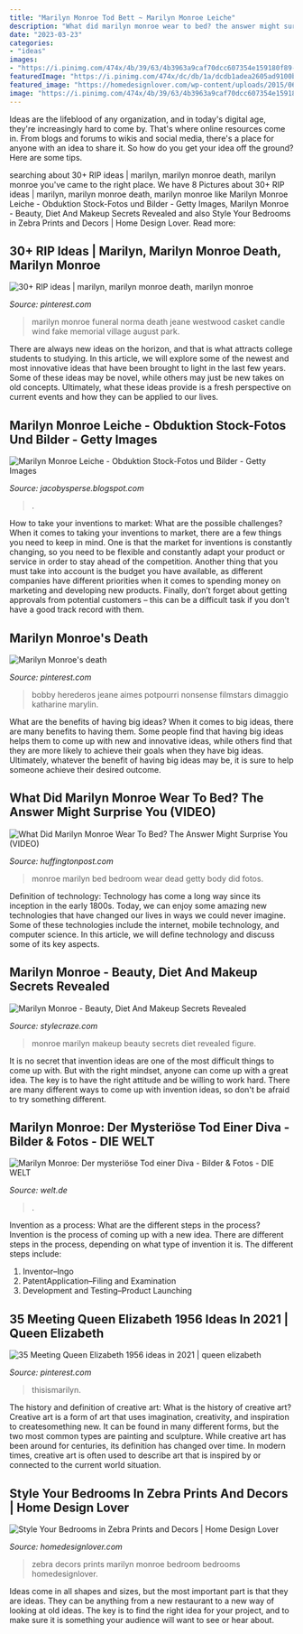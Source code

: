```yaml
---
title: "Marilyn Monroe Tod Bett ~ Marilyn Monroe Leiche"
description: "What did marilyn monroe wear to bed? the answer might surprise you (video)"
date: "2023-03-23"
categories:
- "ideas"
images:
- "https://i.pinimg.com/474x/4b/39/63/4b3963a9caf70dcc607354e159180f89--marilyn-monroe-death-marilyn-monroe-photos.jpg"
featuredImage: "https://i.pinimg.com/474x/dc/db/1a/dcdb1adea2605ad9100b43cc72260b11--queen-elizabeth-norma-jean.jpg"
featured_image: "https://homedesignlover.com/wp-content/uploads/2015/06/12-holy.jpg"
image: "https://i.pinimg.com/474x/4b/39/63/4b3963a9caf70dcc607354e159180f89--marilyn-monroe-death-marilyn-monroe-photos.jpg"
---
```



Ideas are the lifeblood of any organization, and in today's digital age, they're increasingly hard to come by. That's where online resources come in. From blogs and forums to wikis and social media, there's a place for anyone with an idea to share it. So how do you get your idea off the ground? Here are some tips.

	

		
searching about 30+ RIP ideas | marilyn, marilyn monroe death, marilyn monroe you've came to the right place. We have 8 Pictures about 30+ RIP ideas | marilyn, marilyn monroe death, marilyn monroe like Marilyn Monroe Leiche - Obduktion Stock-Fotos und Bilder - Getty Images, Marilyn Monroe - Beauty, Diet And Makeup Secrets Revealed and also Style Your Bedrooms in Zebra Prints and Decors | Home Design Lover. Read more:
		
    
## 30+ RIP Ideas | Marilyn, Marilyn Monroe Death, Marilyn Monroe

<img loading=lazy src="https://i.pinimg.com/236x/54/07/b0/5407b0cf6ff091631490401a0ed78ee4--marilyn-monroes-funeral-marilyn-monroe-death.jpg" onerror="this.onerror=null;this.src='https://tse4.mm.bing.net/th?id=OIP.TOYpFiZrD1zQ-MV17TXqqQAAAA&amp;pid=15.1';" alt="30+ RIP ideas | marilyn, marilyn monroe death, marilyn monroe">

_Source: pinterest.com_

>marilyn monroe funeral norma death jeane westwood casket candle wind fake memorial village august park. 

	

There are always new ideas on the horizon, and that is what attracts college students to studying. In this article, we will explore some of the newest and most innovative ideas that have been brought to light in the last few years. Some of these ideas may be novel, while others may just be new takes on old concepts. Ultimately, what these ideas provide is a fresh perspective on current events and how they can be applied to our lives.

    
## Marilyn Monroe Leiche - Obduktion Stock-Fotos Und Bilder - Getty Images

<img loading=lazy src="https://lh3.googleusercontent.com/proxy/faf7rzvzUHbAhTq7Hls9sHFHmu3l6QFRf6EzKCgQ6j4sttmeQzD7Ee9Rc02-IPGZV9tMcCKEOVfLaaWIfNk4gcIN3OptZt54BgNfnZeKXl50ypPbd1JDT3_jcATTg2ll-sj5UWxdRugIKlu2ukvTJoDJ_hl-Fu8KB1JaFwzMHmFtPF_nbzjfqH5Wq20IrBHxW4prhfiN6QWq16bYDixctass9Vtx0M8Tgu1MU6SUWMWW6yEdsy8=w1200-h630-p-k-no-nu" onerror="this.onerror=null;this.src='https://tse4.mm.bing.net/th?id=OIP.kPffiA8N2OOeH90XuPeurwHaD4&amp;pid=15.1';" alt="Marilyn Monroe Leiche - Obduktion Stock-Fotos und Bilder - Getty Images">

_Source: jacobysperse.blogspot.com_

>. 

	

How to take your inventions to market: What are the possible challenges?
When it comes to taking your inventions to market, there are a few things you need to keep in mind. One is that the market for inventions is constantly changing, so you need to be flexible and constantly adapt your product or service in order to stay ahead of the competition. Another thing that you must take into account is the budget you have available, as different companies have different priorities when it comes to spending money on marketing and developing new products. Finally, don’t forget about getting approvals from potential customers – this can be a difficult task if you don’t have a good track record with them.

    
## Marilyn Monroe&#039;s Death

<img loading=lazy src="https://i.pinimg.com/474x/4b/39/63/4b3963a9caf70dcc607354e159180f89--marilyn-monroe-death-marilyn-monroe-photos.jpg" onerror="this.onerror=null;this.src='https://tse2.mm.bing.net/th?id=OIP.N9smD1ra8dKytkb116tXtwAAAA&amp;pid=15.1';" alt="Marilyn Monroe&#039;s death">

_Source: pinterest.com_

>bobby herederos jeane aimes potpourri nonsense filmstars dimaggio katharine marylin. 

	

What are the benefits of having big ideas?
When it comes to big ideas, there are many benefits to having them. Some people find that having big ideas helps them to come up with new and innovative ideas, while others find that they are more likely to achieve their goals when they have big ideas. Ultimately, whatever the benefit of having big ideas may be, it is sure to help someone achieve their desired outcome.

    
## What Did Marilyn Monroe Wear To Bed? The Answer Might Surprise You (VIDEO)

<img loading=lazy src="http://i.huffpost.com/gen/959847/thumbs/o-MARILYN-MONROE-BEDROOM-facebook.jpg" onerror="this.onerror=null;this.src='https://tse1.mm.bing.net/th?id=OIP.aICwXYtS4Zy2Iag-nciZpQHaE8&amp;pid=15.1';" alt="What Did Marilyn Monroe Wear To Bed? The Answer Might Surprise You (VIDEO)">

_Source: huffingtonpost.com_

>monroe marilyn bed bedroom wear dead getty body did fotos. 

	

Definition of technology:
Technology has come a long way since its inception in the early 1800s. Today, we can enjoy some amazing new technologies that have changed our lives in ways we could never imagine. Some of these technologies include the internet, mobile technology, and computer science. In this article, we will define technology and discuss some of its key aspects.

    
## Marilyn Monroe - Beauty, Diet And Makeup Secrets Revealed

<img loading=lazy src="https://cdn2.stylecraze.com/wp-content/uploads/2013/10/3530-Marilyn-Monroe-Beauty-Diet-And-Makeup-Secrets-Revealed.jpg" onerror="this.onerror=null;this.src='https://tse1.mm.bing.net/th?id=OIP.k4FDnB3eq7AcmLsYAxYwXQHaIV&amp;pid=15.1';" alt="Marilyn Monroe - Beauty, Diet And Makeup Secrets Revealed">

_Source: stylecraze.com_

>monroe marilyn makeup beauty secrets diet revealed figure. 

	

It is no secret that invention ideas are one of the most difficult things to come up with. But with the right mindset, anyone can come up with a great idea. The key is to have the right attitude and be willing to work hard. There are many different ways to come up with invention ideas, so don't be afraid to try something different.

    
## Marilyn Monroe: Der Mysteriöse Tod Einer Diva - Bilder &amp; Fotos - DIE WELT

<img loading=lazy src="http://img.welt.de/img/kultur_ipad/crop101774490/1700717541-ci3x2l-w580-aoriginal-h386-l0/monroe-05-BM-Bayern-Los-Angeles.jpg" onerror="this.onerror=null;this.src='https://tse4.mm.bing.net/th?id=OIP.RioIXf5lty1_Sc-evxOemAHaE7&amp;pid=15.1';" alt="Marilyn Monroe: Der mysteriöse Tod einer Diva - Bilder &amp; Fotos - DIE WELT">

_Source: welt.de_

>. 

	

Invention as a process: What are the different steps in the process?
Invention is the process of coming up with a new idea. There are different steps in the process, depending on what type of invention it is. The different steps include: 
1. Inventor–Ingo 
2. PatentApplication–Filing and Examination 
3. Development and Testing–Product Launching 

    
## 35 Meeting Queen Elizabeth 1956 Ideas In 2021 | Queen Elizabeth

<img loading=lazy src="https://i.pinimg.com/474x/dc/db/1a/dcdb1adea2605ad9100b43cc72260b11--queen-elizabeth-norma-jean.jpg" onerror="this.onerror=null;this.src='https://tse3.mm.bing.net/th?id=OIP.FMCurgPxFDl1hDapruCn0AAAAA&amp;pid=15.1';" alt="35 Meeting Queen Elizabeth 1956 ideas in 2021 | queen elizabeth">

_Source: pinterest.com_

>thisismarilyn. 

	

The history and definition of creative art: What is the history of creative art?
Creative art is a form of art that uses imagination, creativity, and inspiration to createsomething new. It can be found in many different forms, but the two most common types are painting and sculpture. While creative art has been around for centuries, its definition has changed over time. In modern times, creative art is often used to describe art that is inspired by or connected to the current world situation.

    
## Style Your Bedrooms In Zebra Prints And Decors | Home Design Lover

<img loading=lazy src="https://homedesignlover.com/wp-content/uploads/2015/06/12-holy.jpg" onerror="this.onerror=null;this.src='https://tse2.mm.bing.net/th?id=OIP.3lTunrtNZK32YFiZkLDjiwHaEb&amp;pid=15.1';" alt="Style Your Bedrooms in Zebra Prints and Decors | Home Design Lover">

_Source: homedesignlover.com_

>zebra decors prints marilyn monroe bedroom bedrooms homedesignlover. 

	

Ideas come in all shapes and sizes, but the most important part is that they are ideas. They can be anything from a new restaurant to a new way of looking at old ideas. The key is to find the right idea for your project, and to make sure it is something your audience will want to see or hear about.

